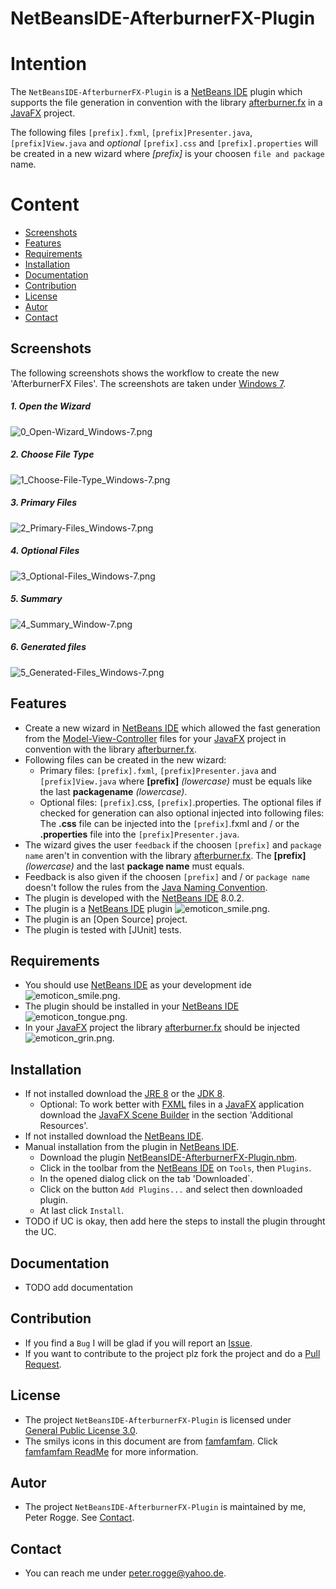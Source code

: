 NetBeansIDE-AfterburnerFX-Plugin
===



Intention
===

The `NetBeansIDE-AfterburnerFX-Plugin` is a [NetBeans IDE] plugin which supports
the file generation in convention with the library [afterburner.fx] in a [JavaFX] 
project.

The following files `[prefix].fxml`, `[prefix]Presenter.java`, `[prefix]View.java` 
and *optional* `[prefix].css` and `[prefix].properties` will be created in a new 
wizard where *[prefix]* is your choosen `file and package` name.



Content
===

* [Screenshots](#Screenshots)
* [Features](#Features)
* [Requirements](#Requirements)
* [Installation](#Installation)
* [Documentation](#Documentation)
* [Contribution](#Contribution)
* [License](#License)
* [Autor](#Autor)
* [Contact](#Contact)



Screenshots<a name="Screenshots" />
---

The following screenshots shows the workflow to create the new 'AfterburnerFX Files'. 
The screenshots are taken under [Windows 7].

##### 1. Open the Wizard
![0_Open-Wizard_Windows-7.png][0_Open-Wizard_Windows-7]

##### 2. Choose File Type  
![1_Choose-File-Type_Windows-7.png][1_Choose-File-Type_Windows-7]

##### 3. Primary Files 
![2_Primary-Files_Windows-7.png][2_Primary-Files_Windows-7]

##### 4. Optional Files  
![3_Optional-Files_Windows-7.png][3_Optional-Files_Windows-7]

##### 5. Summary  
![4_Summary_Window-7.png][4_Summary_Window-7]

##### 6. Generated files  
![5_Generated-Files_Windows-7.png][5_Generated-Files_Windows-7]




Features<a name="Features" />
---

* Create a new wizard in [NetBeans IDE] which allowed the fast generation from 
  the [Model-View-Controller] files for your [JavaFX] project in convention with 
  the library [afterburner.fx].
* Following files can be created in the new wizard:
    * Primary files: `[prefix].fxml`, `[prefix]Presenter.java` and `[prefix]View.java` 
      where **[prefix]** *(lowercase)* must be equals like the last **packagename** 
      *(lowercase)*.
    * Optional files: `[prefix]`.css, `[prefix]`.properties. The optional files 
      if checked for generation can also optional injected into following files: 
      The **.css** file can be injected into the `[prefix]`.fxml and / or the 
      **.properties** file into the `[prefix]Presenter.java`.
* The wizard gives the user `feedback` if the choosen `[prefix]` and `package name`
  aren't in convention with the library [afterburner.fx]. The **[prefix]** 
  *(lowercase)*  and the last **package name** must equals.
* Feedback is also given if the choosen `[prefix]` and / or `package name` doesn't 
  follow the rules from the [Java Naming Convention].
* The plugin is developed with the [NetBeans IDE] 8.0.2.
* The plugin is a [NetBeans IDE] plugin ![emoticon_smile.png][emoticon_smile].
* The plugin is an [Open Source] project.
* The plugin is tested with [JUnit] tests.



Requirements<a name="Requirements" />
---

* You should use [NetBeans IDE] as your development ide ![emoticon_smile.png][emoticon_smile].
* The plugin should be installed in your [NetBeans IDE] ![emoticon_tongue.png][emoticon_tongue].
* In your [JavaFX] project the library [afterburner.fx] should be injected 
  ![emoticon_grin.png][emoticon_grin].



Installation<a name="Installation" />
---

* If not installed download the [JRE 8] or the [JDK 8].
    * Optional: To work better with [FXML] files in a [JavaFX] application download 
      the [JavaFX Scene Builder] in the section 'Additional Resources'.
* If not installed download the [NetBeans IDE].
* Manual installation from the plugin in [NetBeans IDE].
    * Download the plugin [NetBeansIDE-AfterburnerFX-Plugin.nbm].
    * Click in the toolbar from the [NetBeans IDE] on `Tools`, then `Plugins`.
    * In the opened dialog click on the tab 'Downloaded`.
    * Click on the button `Add Plugins...` and select then downloaded plugin.
    * At last click `Install`.
* TODO if UC is okay, then add here the steps to install the plugin throught the UC.



Documentation<a name="Documentation" />
---

* TODO add documentation



Contribution<a name="Contribution" />
---

* If you find a `Bug` I will be glad if you will report an [Issue].
* If you want to contribute to the project plz fork the project and do a [Pull Request].



License<a name="License" />
---

* The project `NetBeansIDE-AfterburnerFX-Plugin` is licensed under [General Public License 3.0].
* The smilys icons in this document are from [famfamfam]. Click [famfamfam ReadMe] 
  for more information.



Autor<a name="Autor" />
---

* The project `NetBeansIDE-AfterburnerFX-Plugin` is maintained by me, Peter Rogge. 
  See [Contact](#Contact).



Contact<a name="Contact" />
---

* You can reach me under <peter.rogge@yahoo.de>.



[//]: # (Links)

[afterburner.fx]:https://github.com/AdamBien/afterburner.fx/
[famfamfam]:http://www.famfamfam.com/
[famfamfam ReadMe]:https://github.com/Naoghuman/NetBeansIDE-AfterburnerFX-Plugin/files/7315/readme_famfamfam.txt
[FXML]:http://docs.oracle.com/javafx/2/fxml_get_started/jfxpub-fxml_get_started.htm
[General Public License 3.0]:http://www.gnu.org/licenses/gpl-3.0.en.html
[Issue]:https://github.com/Naoghuman/NetbeansIDE-AfterburnerFX-Plugin/issues
[JavaDoc]:http://www.oracle.com/technetwork/java/javase/documentation/index-jsp-135444.html
[JavaFX]:http://docs.oracle.com/javase/8/javase-clienttechnologies.htm
[JavaFX Scene Builder]:http://www.oracle.com/technetwork/java/javase/downloads/index.html
[Java Naming Convention]:http://www.oracle.com/technetwork/java/codeconventions-135099.html
[JDK 8]:http://www.oracle.com/technetwork/java/javase/downloads/jdk8-downloads-2133151.html
[JRE 8]:http://www.oracle.com/technetwork/java/javase/downloads/jre8-downloads-2133155.html
[Maven]:http://maven.apache.org/
[Model-View-Controller]:https://en.wikipedia.org/wiki/Model%E2%80%93view%E2%80%93controller
[NetBeans IDE]:https://netbeans.org/
[NetBeansIDE-AfterburnerFX-Plugin.nbm]:https://github.com/Naoghuman/NetbeansIDE-AfterburnerFX-Plugin/releases
[Pull Request]:https://help.github.com/articles/using-pull-requests
[Windows 7]:https://de.wikipedia.org/wiki/Microsoft_Windows_7



[//]: # (Images)

[0_Open-Wizard_Windows-7]:https://cloud.githubusercontent.com/assets/8161815/10226251/ba1e5170-6866-11e5-9fad-44e5ae6ad686.png
[1_Choose-File-Type_Windows-7]:https://cloud.githubusercontent.com/assets/8161815/10372766/ca2aa2a2-6de9-11e5-9146-a9d72b761e74.png
[2_Primary-Files_Windows-7]:https://cloud.githubusercontent.com/assets/8161815/10372764/ca26a166-6de9-11e5-9aea-cd01c7fecbbb.png
[3_Optional-Files_Windows-7]:https://cloud.githubusercontent.com/assets/8161815/10372767/ca2b210a-6de9-11e5-85c5-84fb06706222.png
[4_Summary_Window-7]:https://cloud.githubusercontent.com/assets/8161815/10372765/ca282482-6de9-11e5-96eb-4dcd92b720e2.png
[5_Generated-Files_Windows-7]:https://cloud.githubusercontent.com/assets/8161815/10372768/ca2c93b4-6de9-11e5-839b-b8edc6b3cb27.png

[emoticon_smile]:https://cloud.githubusercontent.com/assets/8161815/10268707/76d6c5f2-6ac1-11e5-9330-15a8943f1b0d.png
[emoticon_grin]:https://cloud.githubusercontent.com/assets/8161815/10268709/7b073800-6ac1-11e5-85b3-d0e342acc403.png
[emoticon_tongue]:https://cloud.githubusercontent.com/assets/8161815/10268706/741f41fe-6ac1-11e5-88ea-1b4d807b2283.png


